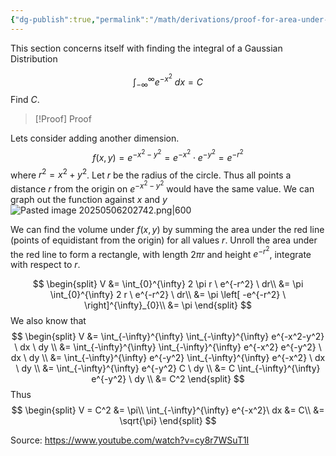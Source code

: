 ```yaml
---
{"dg-publish":true,"permalink":"/math/derivations/proof-for-area-under-gaussian-distribution/"}
---
```



This section concerns itself with finding the integral of a Gaussian Distribution

$$
\int_{-\infty}^{\infty} e^{-x^2}\ dx = C
$$
Find $C$.

> [!Proof] Proof

Lets consider adding another dimension.
$$
f(x,y) = e^{-x^2 - y^2} = e^{-x^2} \cdot e^{-y^2} = e^{-r^2}
$$
where $r^2 = x^2 + y^2$. Let $r$ be the radius of the circle. Thus all points a distance $r$ from the origin on $e^{-x^2 -y^2}$ would have the same value. We can graph out the function against $x$ and $y$
![Pasted image 20250506202742.png|600](/img/user/Images/Pasted%20image%2020250506202742.png)

We can find the volume under $f(x,y)$ by summing the area under the red line (points of equidistant from the origin) for all values $r$. Unroll the area under the red line to form a rectangle, with length $2\pi r$ and height $e^{-r^2}$, integrate with respect to $r$.

$$
\begin{split}
V &= \int_{0}^{\infty} 2 \pi r \ e^{-r^2} \ dr\\
&= \pi \int_{0}^{\infty} 2 r \ e^{-r^2} \ dr\\
&= \pi \left[ -e^{-r^2} \ \right]^{\infty}_{0}\\
&= \pi
\end{split}
$$
We also know that
$$
\begin{split}
V &= \int_{-\infty}^{\infty} \int_{-\infty}^{\infty} e^{-x^2-y^2} \ dx \ dy \\
&= \int_{-\infty}^{\infty} \int_{-\infty}^{\infty} e^{-x^2} e^{-y^2} \ dx \ dy \\
&= \int_{-\infty}^{\infty} e^{-y^2} \int_{-\infty}^{\infty} e^{-x^2}  \ dx \ dy \\
&= \int_{-\infty}^{\infty} e^{-y^2} C \ dy \\
&= C \int_{-\infty}^{\infty} e^{-y^2} \ dy \\
&= C^2
\end{split}
$$
Thus
$$
\begin{split}
V = C^2 &= \pi\\
\int_{-\infty}^{\infty} e^{-x^2}\ dx &= C\\
&= \sqrt{\pi}
\end{split}
$$

Source: https://www.youtube.com/watch?v=cy8r7WSuT1I
